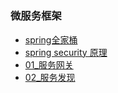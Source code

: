 # 
### 微服务框架
 + [spring全家桶](zh-spring/spring全家桶.md)
 + [spring security 原理](zh-spring/security原理.md)
 + [01_服务网关](zh-spring/01_服务网关.md)
 + [02_服务发现](zh-spring/02_服务发现.md)
 




